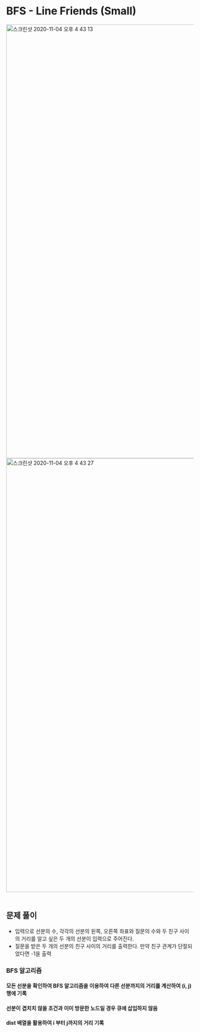 # BFS - Line Friends (Small)

<img width="1161" alt="스크린샷 2020-11-04 오후 4 43 13" src="https://user-images.githubusercontent.com/42570260/98083633-00255c00-1ebe-11eb-8110-c6953c66f6a1.png">
<img width="1161" alt="스크린샷 2020-11-04 오후 4 43 27" src="https://user-images.githubusercontent.com/42570260/98083620-fc91d500-1ebd-11eb-9eb3-e9d85ea9cf76.png">
</br></br>

## 문제 풀이
- 입력으로 선분의 수, 각각의 선분의 왼쪽, 오른쪽 좌표와 질문의 수와 두 친구 사이의 거리를 알고 싶은 두 개의 선분이 입력으로 주어진다.
- 질문을 받은 두 개의 선분의 친구 사이의 거리를 출력한다. 만약 친구 관계가 단절되었다면 -1을 출력


### BFS 알고리즘
#### 모든 선분을 확인하여 BFS 알고리즘을 이용하여 다른 선분까지의 거리를 계산하여 (i, j)행에 기록
#### 선분이 겹치치 않을 조건과 이미 방문한 노드일 경우 큐에 삽입하지 않음
#### dist 배열을 활용하여 i 부터 j까지의 거리 기록
